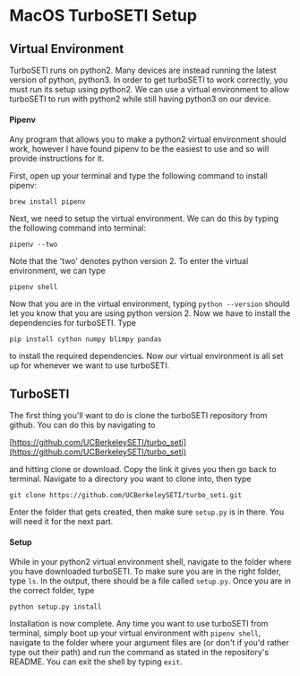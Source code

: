# MacOS TurboSETI Setup
## Virtual Environment
TurboSETI runs on python2. Many devices are instead running
 the latest version of python, python3. In order to get turboSETI 
 to work correctly, you must run its setup using python2. We can
 use a virtual environment to allow turboSETI to run with python2
 while still having python3 on our device.
#### Pipenv
Any program that allows you to make a python2 virtual environment
should work, however I have found pipenv to be the easiest to use
and so will provide instructions for it.

First, open up your terminal and type the following command to
install pipenv:

```brew install pipenv```

Next, we need to setup the virtual environment. We can do this by typing
the following command into terminal:

```pipenv --two```

Note that the 'two' denotes python version 2. To enter the virtual
environment, we can type 

```pipenv shell```

Now that you are in the virtual environment, typing
```python --version```
should let you know that you are using python version 2.
Now we have to install the dependencies for turboSETI. Type

```pip install cython numpy blimpy pandas```

to install the required dependencies. Now our virtual 
environment is all set up for whenever we want to use turboSETI.
## TurboSETI
The first thing you'll want to do is clone the turboSETI repository
from github. You can do this by navigating to
 
[https://github.com/UCBerkeleySETI/turbo_seti](https://github.com/UCBerkeleySETI/turbo_seti)

and hitting clone or download. Copy the link it gives you then go back to 
terminal. Navigate to a directory you want to clone into, then type

```git clone https://github.com/UCBerkeleySETI/turbo_seti.git```

Enter the folder that gets created, then make sure ```setup.py``` is
in there. You will need it for the next part.
#### Setup
While in your python2 virtual environment shell, navigate 
to the folder where you have downloaded turboSETI. To make
sure you are in the right folder, type ```ls```. In the output,
there should be a file called ```setup.py```. Once you
are in the correct folder, type 

```python setup.py install```

Installation is now complete. Any time you want to use turboSETI from 
terminal, simply boot up your virtual environment with ```pipenv shell```,
navigate to the folder where your argument files are (or don't if you'd rather type out their path)
and run the command as stated in the repository's README. You can exit
the shell by typing ```exit```.

